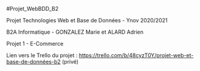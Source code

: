 #Projet_WebBDD_B2

Projet Technologies Web et Base de Données - Ynov 2020/2021

B2A Informatique - GONZALEZ Marie et ALARD Adrien

Projet 1 - E-Commerce

Lien vers le Trello du projet : https://trello.com/b/48cyzT0Y/projet-web-et-base-de-données-b2 (privé)
